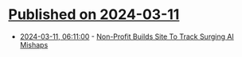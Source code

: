 # [Published on 2024-03-11](index.md)

* [2024-03-11, 06:11:00](https://soylentnews.org/article.pl?sid=24/03/10/0447201&from=rss) - [Non-Profit Builds Site To Track Surging AI Mishaps](https://soylentnews.org/article.pl?sid=24/03/10/0447201&from=rss)
